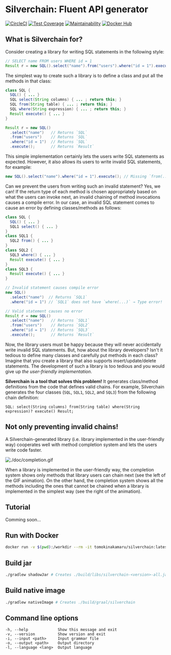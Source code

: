 # Silverchain: Fluent API generator

[![CircleCI](https://circleci.com/gh/tomokinakamaru/silverchain.svg?style=shield)](https://circleci.com/gh/tomokinakamaru/silverchain)
[![Test Coverage](https://api.codeclimate.com/v1/badges/4d1d4a6e304a8c3bc707/test_coverage)](https://codeclimate.com/github/tomokinakamaru/silverchain/test_coverage)
[![Maintainability](https://api.codeclimate.com/v1/badges/4d1d4a6e304a8c3bc707/maintainability)](https://codeclimate.com/github/tomokinakamaru/silverchain/maintainability)
[![Docker Hub](https://img.shields.io/badge/docker-ready-blue.svg)](https://hub.docker.com/r/tomokinakamaru/silverchain)

## What is Silverchain for?

Consider creating a library for writing SQL statements in the following style:

```java
// SELECT name FROM users WHERE id = 1
Result r = new SQL().select("name").from("users").where("id = 1").execute();
```

The simplest way to create such a library is to define a class and put all the methods in that class:

```java
class SQL {
  SQL() { ... }
  SQL select(String columns) { ... ; return this; }
  SQL from(String table) { ... ; return this; }
  SQL where(String expression) { ... ; return this; }
  Result execute() { ... }
}

Result r = new SQL()
  .select("name")   // Returns `SQL`
  .from("users")    // Returns `SQL`
  .where("id = 1")  // Returns `SQL`
  .execute();       // Returns `Result`
```

This simple implementation certainly lets the users write SQL statements as expected. However, it also allows its users to write invalid SQL statements, for example:

```java
new SQL().select("name").where("id = 1").execute(); // Missing `from(...)`
```

Can we prevent the users from writing such an invalid statement? Yes, we can! If the return type of each method is chosen appropriately based on what the users can invoke next, an invalid chaining of method invocations causes a compile error. In our case, an invalid SQL statement comes to cause an error by defining classes/methods as follows:

```java
class SQL {
  SQL() { ... }
  SQL1 select() { ... }
}
class SQL1 {
  SQL2 from() { ... }
}
class SQL2 {
  SQL3 where() { ... }
  Result execute() { ... }
}
class SQL3 {
  Result execute() { ... }
}

// Invalid statement causes compile error
new SQL()
  .select("name")  // Returns `SQL1`
  .where("id = 1") // `SQL1` does not have `where(...)` → Type error!

// Valid statement causes no error
Result r = new SQL()
  .select("name")   // Returns `SQL1`
  .from("users")    // Returns `SQL2`
  .where("id = 1")  // Returns `SQL3`
  .execute();       // Returns `Result`
```

Now, the library users must be happy because they will never accidentally write invalid SQL statements. But, how about the library developers? Isn't it tedious to define many classes and carefully put methods in each class? Imagine that you create a library that also supports insert/update/delete statements. The development of such a library is too tedious and you would give up *the user-friendly implementation*.

**Silverchain is a tool that solves this problem!** It generates class/method definitions from the code that defines valid chains. For example, Silverchain generates the four classes (`SQL`, `SQL1`, `SQL2`, and `SQL3`) from the following chain definition:

```
SQL: select(String columns) from(String table) where(String expression)? execute() Result;
```

## Not only preventing invalid chains!

A Silverchain-generated library (i.e. library implemented in the user-friendly way) cooperates well with method completion system and lets the users write code faster.

![./doc/completion.gif](./doc/completion.gif)

When a library is implemented in the user-friendly way, the completion system shows only methods that library users can chain next (see the left of the GIF animation). On the other hand, the completion system shows all the methods including the ones that cannot be chained when a library is implemented in the simplest way (see the right of the animation).

## Tutorial

Comming soon...

## Run with Docker

```sh
docker run -v $(pwd):/workdir --rm -it tomokinakamaru/silverchain:latest
```

## Build jar

```sh
./gradlew shadowJar # Creates ./build/libs/silverchain-<version>-all.jar
```

## Build native image

```sh
./gradlew nativeImage # Creates ./build/graal/silverchain
```

## Command line options

```
-h, --help             Show this message and exit
-v, --version          Show version and exit
-i, --input <path>     Input grammar file
-o, --output <path>    Output directory
-l, --language <lang>  Output language
```
